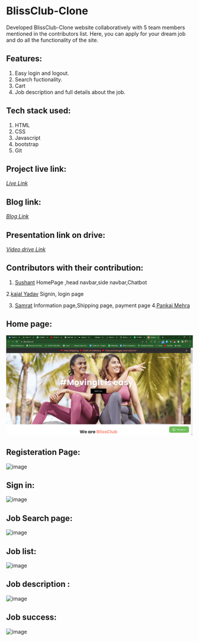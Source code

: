 # BlissClub-Clone

Developed BlissClub-Clone website collaboratively with 5 team members mentioned in the contributors list. Here, you can apply for your dream job and do  all the functionality of the site.

## Features:
1. Easy login and logout.
2. Search fuctionality.
3. Cart 
4. Job description and full details about the job.

## Tech stack used:
1. HTML
2. CSS
3. Javascript
4. bootstrap
5. Git


## Project live link:
<a href="https://euphonious-mooncake-9f56f2.netlify.app/">*Live Link* </a>

## Blog link:
 <a href="https://medium.com/p/83bc091901f4/edit">*Blog Link* </a>

## Presentation link on drive:
 <a href="https://drive.google.com/file/d/1s9GGj2cr93arnPd3uFDAz5WInEgrb9ES/view?usp=sharing">*Video drive Link* </a>


## Contributors with their contribution:

1. [Sushant](https://github.com/Ravindra02Yadav)
  HomePage ,head navbar,side navbar,Chatbot

2.[kajal Yadav](https://github.com/beashu77)
  Signin, login page

3. [Samrat](https://github.com/GauravSinghh)
     Information page,Shipping page, payment page
4.[Pankaj Mehra]()

 ## Home page:
![image](https://github.com/PankuMehra/BlissClub-Clone/blob/footer/blog%20images%20url/2022-10-16.png)

## Registeration Page:
![image]()

## Sign in:
![image](https://user-images.githubusercontent.com/101568403/185433924-c3073139-d885-426e-903a-d1ce3b6edd67.png)

## Job Search page:
![image](https://user-images.githubusercontent.com/101568403/185434119-b2dc9a1e-be3a-4d06-918b-0ff897a54288.png)

## Job list:
![image](https://user-images.githubusercontent.com/101568403/185434229-8ce6b698-7df4-4124-9596-061e6aa929ef.png)

## Job description :
![image](https://user-images.githubusercontent.com/101568403/185434332-a1b3c336-0c8f-43d6-bd4d-5b9947cecf23.png)

## Job success:
![image](https://user-images.githubusercontent.com/101568403/185434428-91e79e25-ec7d-4e6c-8fbc-3a767a49204a.png)
